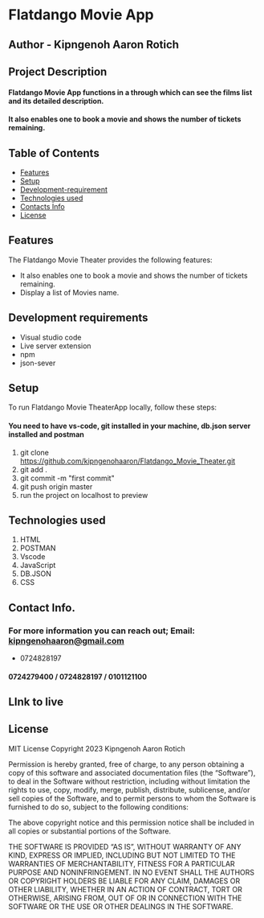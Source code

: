 # Flatdango Movie App

## Author - Kipngenoh Aaron Rotich

## Project Description

#### Flatdango Movie App functions in a through which can see the films list and its detailed description. 
#### It also enables one to book a movie and shows the number of tickets remaining.

## Table of Contents

- [Features](#features)
- [Setup](#setup)
- [Development-requirement](#Development-requirement)
- [Technologies used](#Technologiesused)
- [Contacts Info](#ContactsInfo)
- [License](#license)

## Features

The Flatdango Movie Theater provides the following features:
- It also enables one to book a movie and shows the number of tickets remaining.
- Display a list of Movies name.

## Development requirements
- Visual studio code
- Live server  extension
- npm
- json-sever

## Setup

To run Flatdango Movie TheaterApp locally, follow these steps:


#### You need to have vs-code, git installed in your machine, db.json server installed and postman

1. git clone https://github.com/kipngenohaaron/Flatdango_Movie_Theater.git
2. git add .
3. git commit -m "first commit"
4. git push origin master
5. run the project on localhost to preview

## Technologies used

1. HTML
2. POSTMAN
3. Vscode
4. JavaScript
5. DB.JSON
6. CSS


## Contact Info.

### For more information you can reach out; Email: kipngenohaaron@gmail.com
- 0724828197
#### 0724279400 / 0724828197 / 0101121100
## LInk to live 

## License
MIT License
Copyright 2023 Kipngenoh Aaron Rotich

Permission is hereby granted, free of charge, to any person obtaining a copy of this software and associated documentation files (the “Software”), to deal in the Software without restriction, including without limitation the rights to use, copy, modify, merge, publish, distribute, sublicense, and/or sell copies of the Software, and to permit persons to whom the Software is furnished to do so, subject to the following conditions:

The above copyright notice and this permission notice shall be included in all copies or substantial portions of the Software.

THE SOFTWARE IS PROVIDED “AS IS”, WITHOUT WARRANTY OF ANY KIND, EXPRESS OR IMPLIED, INCLUDING BUT NOT LIMITED TO THE WARRANTIES OF MERCHANTABILITY, FITNESS FOR A PARTICULAR PURPOSE AND NONINFRINGEMENT. IN NO EVENT SHALL THE AUTHORS OR COPYRIGHT HOLDERS BE LIABLE FOR ANY CLAIM, DAMAGES OR OTHER LIABILITY, WHETHER IN AN ACTION OF CONTRACT, TORT OR OTHERWISE, ARISING FROM, OUT OF OR IN CONNECTION WITH THE SOFTWARE OR THE USE OR OTHER DEALINGS IN THE SOFTWARE.